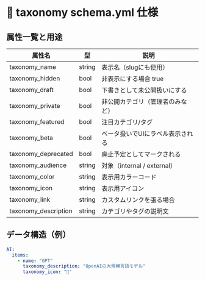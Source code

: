 # 🧩 taxonomy schema.yml 仕様

## 属性一覧と用途

| 属性名               | 型     | 説明                                        |
|----------------------|--------|---------------------------------------------|
| taxonomy_name        | string | 表示名（slugにも使用）                      |
| taxonomy_hidden      | bool   | 非表示にする場合 true                       |
| taxonomy_draft       | bool   | 下書きとして未公開扱いにする                |
| taxonomy_private     | bool   | 非公開カテゴリ（管理者のみなど）            |
| taxonomy_featured    | bool   | 注目カテゴリ/タグ                          |
| taxonomy_beta        | bool   | ベータ扱いでUIにラベル表示される            |
| taxonomy_deprecated  | bool   | 廃止予定としてマークされる                  |
| taxonomy_audience    | string | 対象（internal / external）                |
| taxonomy_color       | string | 表示用カラーコード                         |
| taxonomy_icon        | string | 表示用アイコン                             |
| taxonomy_link        | string | カスタムリンクを張る場合                    |
| taxonomy_description | string | カテゴリやタグの説明文                     |

## データ構造（例）

```yaml
AI:
  items:
    - name: "GPT"
      taxonomy_description: "OpenAIの大規模言語モデル"
      taxonomy_icon: "🧠"
```